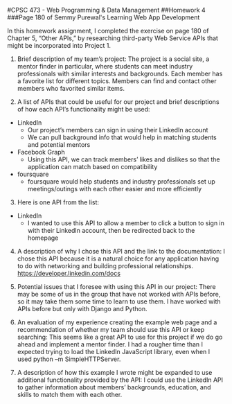 #CPSC 473 - Web Programming & Data Management
##Homework 4
###Page 180 of Semmy Purewal's Learning Web App Development

In this homework assignment, I completed the exercise on page 180 of Chapter 5, “Other APIs,”
by researching third-party Web Service APIs that might be incorporated into Project 1.

1.	Brief description of my team’s project:
The project is a social site, a mentor finder in particular, where students can meet industry
professionals with similar interests and backgrounds. Each member has a favorite list for
different topics. Members can find and contact other members who favorited similar items.

2.	A list of APIs that could be useful for our project and brief descriptions of how each
API’s functionality might be used:
 * LinkedIn
   * Our project’s members can sign in using their LinkedIn account
    * We can pull background info that would help in matching students and potential mentors
 * Facebook Graph
   * Using this API, we can track members’ likes and dislikes so that the application can match
based on compatibility
 * foursquare
   * foursquare would help students and industry professionals set up meetings/outings with each
other easier and more efficiently

3.	Here is one API from the list:
 * LinkedIn
   * I wanted to use this API to allow a member to click a button to sign in with their 
LinkedIn account, then be redirected back to the homepage

4.	A description of why I chose this  API and the link to the documentation:
I chose this API because it is a natural choice for any application having to do with networking
and building professional relationships. <https://developer.linkedin.com/docs>

5.	Potential issues that I foresee with using this API in our project:
There may be some of us in the group that have not worked with APIs before, so it may take them
some time to learn to use them. I have worked with APIs before but only with Django and Python.

6.	An evaluation of my experience creating the example web page and a recommendation of whether
my team should use this API or keep searching:
This seems like a great API to use for this project if we do go ahead and implement a mentor
finder. I had a rougher time than I expected trying to load the LinkedIn JavaScript library,
even when I used python –m SimpleHTTPServer.

7.	A description of how this example I wrote might be expanded to use additional functionality
provided by the API:
I could use the LinkedIn API to gather information about members’ backgrounds, education, and
skills to match them with each other.
